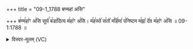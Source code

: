 +++
title = "09-1_1788 बण्महां असि"

+++
ब꣢ण्म꣣हा꣡ꣳ अ꣢सि सूर्य꣣ ब꣡डा꣢दित्य म꣣हा꣡ꣳ अ꣢सि। म꣣ह꣡स्ते꣢ स꣣तो꣡ म꣢हि꣣मा꣡ प꣢निष्टम म꣣ह्ना꣡ दे꣢व म꣣हा꣡ꣳ अ꣢सि ॥ 09-1:1788 ॥

<details><summary>विस्वर-मूलम् (VC)</summary>

बण्महाꣳ असि सूर्य बडादित्य महाꣳ असि । महस्ते सतो महिमा पनिष्टम मह्ना देव महाꣳ असि ॥१७८८॥
</details>